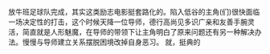 放牛班足球队完成，其实这类励志电影挺套路化的。陷入低谷的主角(们)很快面临一场决定性的打击，这个时候天降一位导师，德行高尚见多识广亲和友善手腕灵活，简直就是人形魅魔，在导师的带领下让主角明白了原来问题还有另一种解决办法。慢慢与导师建立关系摆脱困境改掉自身恶习。
就，挺典的